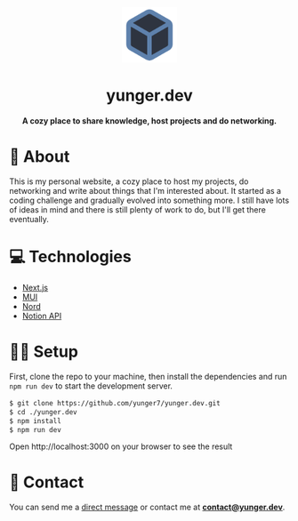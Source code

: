 <!-- Project Logo -->
<p align="center">
  <a href="https://yunger.dev/">
    <img src="/public/logo.png" alt="Logo" width="100" height="100" />
  </a>
  <h1 align="center">yunger.dev</h1>
  <h4 align="center">A cozy place to share knowledge, host projects and do networking.</h4>
</p>

<!-- About -->
# 📝 About
This is my personal website, a cozy place to host my projects, do networking and write about things that I'm interested about. It started as a coding challenge and gradually evolved into something more. I still have lots of ideas in mind and there is still plenty of work to do, but I'll get there eventually.

<!-- Techs -->
# 💻 Technologies
- [Next.js](https://nextjs.org/)
- [MUI](https://mui.com/)
- [Nord](https://www.nordtheme.com/)
- [Notion API](https://developers.notion.com/)

# 👨‍💻 Setup
First, clone the repo to your machine, then install the dependencies and run `npm run dev` to start the development server.
```
$ git clone https://github.com/yunger7/yunger.dev.git
$ cd ./yunger.dev
$ npm install
$ npm run dev
```
Open http://localhost:3000 on your browser to see the result

# 💬 Contact
You can send me a [direct message](https://yunger.dev/contact) or contact me at **contact@yunger.dev**.
